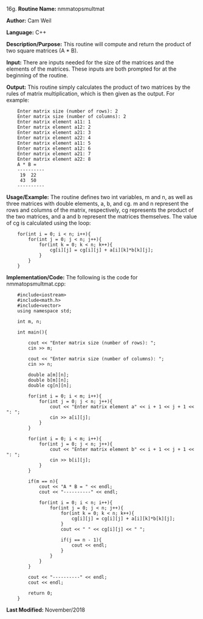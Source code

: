16g. **Routine Name:**           nmmatopsmultmat

   **Author:** Cam Weil

   **Language:** C++

   **Description/Purpose:** This routine will compute and return the product of two square matrices (A * B).
   
   **Input:** There are inputs needed for the size of the matrices and the elements of the matrices. These inputs are both prompted for at the beginning of the routine.

   **Output:** This routine simply calculates the product of two matrices by the rules of matrix multiplication, which is then given as the output. For example:
   
        Enter matrix size (number of rows): 2
        Enter matrix size (number of columns): 2
        Enter matrix element a11: 1
        Enter matrix element a12: 2
        Enter matrix element a21: 3
        Enter matrix element a22: 4
        Enter matrix element a11: 5
        Enter matrix element a12: 6
        Enter matrix element a21: 7
        Enter matrix element a22: 8
        A * B = 
        ----------
         19  22 
         43  50 
        ----------

   **Usage/Example:** The routine defines two int variables, m and n, as well as three matrices with double elements, a, b, and cg. m and n represent the rows and columns of the matrix, respectively, cg represents the product of the two matrices, and a and b represent the matrices themselves. The value of cg is calculated using the loop:
   
        for(int i = 0; i < n; i++){
            for(int j = 0; j < n; j++){
                for(int k = 0; k < n; k++){
                    cg[i][j] = cg[i][j] + a[i][k]*b[k][j];
                }
            }
        }

   **Implementation/Code:** The following is the code for nmmatopsmultmat.cpp:

        #include<iostream>
        #include<math.h>
        #include<vector>
        using namespace std;

        int m, n;

        int main(){

            cout << "Enter matrix size (number of rows): ";
            cin >> m;

            cout << "Enter matrix size (number of columns): ";
            cin >> n;

            double a[m][n];
            double b[m][n];
            double cg[n][n];

            for(int i = 0; i < m; i++){
                for(int j = 0; j < n; j++){
                    cout << "Enter matrix element a" << i + 1 << j + 1 << ": ";
                    cin >> a[i][j];
                }
            }
            
            for(int i = 0; i < m; i++){
                for(int j = 0; j < n; j++){
                    cout << "Enter matrix element b" << i + 1 << j + 1 << ": ";
                    cin >> b[i][j];
                }
            }

            if(m == n){
                cout << "A * B = " << endl;
                cout << "----------" << endl;

                for(int i = 0; i < n; i++){
                    for(int j = 0; j < n; j++){
                        for(int k = 0; k < n; k++){
                            cg[i][j] = cg[i][j] + a[i][k]*b[k][j];
                        }
                        cout << " " << cg[i][j] << " ";

                        if(j == n - 1){
                            cout << endl;
                        }
                    }
                }
            }

            cout << "----------" << endl;
            cout << endl;

            return 0;
        }

   **Last Modified:** November/2018
